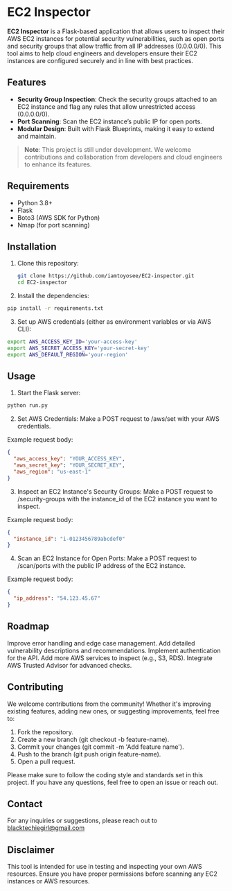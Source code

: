 # EC2 Inspector

**EC2 Inspector** is a Flask-based application that allows users to inspect their AWS EC2 instances for potential security vulnerabilities, such as open ports and security groups that allow traffic from all IP addresses (0.0.0.0/0). This tool aims to help cloud engineers and developers ensure their EC2 instances are configured securely and in line with best practices.

## Features

- **Security Group Inspection**: Check the security groups attached to an EC2 instance and flag any rules that allow unrestricted access (0.0.0.0/0).
- **Port Scanning**: Scan the EC2 instance’s public IP for open ports.
- **Modular Design**: Built with Flask Blueprints, making it easy to extend and maintain.

> **Note**: This project is still under development. We welcome contributions and collaboration from developers and cloud engineers to enhance its features.

## Requirements

- Python 3.8+
- Flask
- Boto3 (AWS SDK for Python)
- Nmap (for port scanning)

## Installation

1. Clone this repository:
   ```bash
   git clone https://github.com/iamtoyosee/EC2-inspector.git
   cd EC2-inspector
   ```

2. Install the dependencies:

```bash
pip install -r requirements.txt
```
3. Set up AWS credentials (either as environment variables or via AWS CLI):

```bash
export AWS_ACCESS_KEY_ID='your-access-key'
export AWS_SECRET_ACCESS_KEY='your-secret-key'
export AWS_DEFAULT_REGION='your-region' 
```

## Usage

1. Start the Flask server:

```bash
python run.py
```

2. Set AWS Credentials: Make a POST request to /aws/set with your AWS credentials.

Example request body:

```json
{
  "aws_access_key": "YOUR_ACCESS_KEY",
  "aws_secret_key": "YOUR_SECRET_KEY",
  "aws_region": "us-east-1"
}
```

3. Inspect an EC2 Instance's Security Groups: Make a POST request to /security-groups with the instance_id of the EC2 instance you want to inspect.

Example request body:

```json
{
  "instance_id": "i-0123456789abcdef0"
}
```

4. Scan an EC2 Instance for Open Ports: Make a POST request to /scan/ports with the public IP address of the EC2 instance.

Example request body:

```json
{
  "ip_address": "54.123.45.67"
}
```

## Roadmap
 Improve error handling and edge case management.
 Add detailed vulnerability descriptions and recommendations.
 Implement authentication for the API.
 Add more AWS services to inspect (e.g., S3, RDS).
 Integrate AWS Trusted Advisor for advanced checks.


## Contributing
We welcome contributions from the community! Whether it's improving existing features, adding new ones, or suggesting improvements, feel free to:

1. Fork the repository.
2. Create a new branch (git checkout -b feature-name).
3. Commit your changes (git commit -m 'Add feature name').
4. Push to the branch (git push origin feature-name).
5. Open a pull request.

Please make sure to follow the coding style and standards set in this project. If you have any questions, feel free to open an issue or reach out.


## Contact
For any inquiries or suggestions, please reach out to blacktechiegirl@gmail.com

## Disclaimer
This tool is intended for use in testing and inspecting your own AWS resources. Ensure you have proper permissions before scanning any EC2 instances or AWS resources.